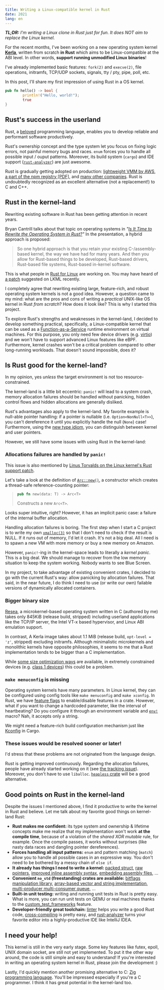 ```yaml
---
title: Writing a Linux-compatible kernel in Rust
date: 2021
lang: en
---
```


***TL;DR:** I'm writing a Linux clone in Rust just for fun. It does NOT aim to replace the Linux kernel.*

For the recent months, I've been working on a new operating system kernel **[Kerla](https://github.com/nuta/kerla)**, written from scratch **in Rust** which aims to be Linux-compatible at the ABI level.
In other words, **support running unmodified Linux binaries**!

I've already implemented basic features: `fork(2)` and `execve(2)`, file operations, initramfs, TCP/UDP sockets, signals, tty / pty, pipe, poll, etc.

In this post, I'll share my first impression of using Rust in a OS kernel.

```rust
pub fn hello() -> bool {
        println!("Hello, world!");
        true
}
```

## Rust's success in the userland

Rust, a [beloved](https://insights.stackoverflow.com/survey/2020#technology-most-loved-dreaded-and-wanted-languages) programming language, enables you to develop reliable and performant software productively.

Rust's ownership concept and the type system let you focus on fixing logic errors,
not painful memory bugs and races. `enum` forces you to handle all possible input / ouput patterns. Moreover, its build system (`cargo`) and IDE support ([`rust-analyzer`](https://rust-analyzer.github.io/)) are just awesome.

Rust is gradually getting adopted on production: [lightweight VMM by AWS](https://aws.amazon.com/blogs/opensource/why-aws-loves-rust-and-how-wed-like-to-help/), [a part of the npm registry [PDF]](https://www.rust-lang.org/static/pdfs/Rust-npm-Whitepaper.pdf), and [many other companies](https://www.rust-lang.org/production/users). Rust is undoubtedly recognized as an excellent alternative (not a replacement!) to C and C++.

## Rust in the kernel-land

Rewriting existing software in Rust has been getting attention in recent years. 

Bryan Cantrill talks about that topic on operating systems in *"[Is It Time to Rewrite the Operating System in Rust?](https://www.infoq.com/presentations/os-rust/)"* In the presentation, a hybrid approach is proposed:

> So one hybrid approach is that you retain your existing C-/assembly-based kernel, the way we have had for many years. And then you allow for Rust-based things to be developed, Rust-based drivers, Rust-based file systems, Rust-based in-kernel software.

This is what people in [Rust for Linux](https://github.com/Rust-for-Linux/linux) are working on. You may have heard of [a patch](https://lkml.org/lkml/2021/4/14/1023) suggested on LKML recently.

I completely agree that rewriting existing large, feature-rich, and robust operating system kernels is not a good idea. However, a question came to my mind: what are the pros and cons of writing a *practical* UNIX-like OS kernel in Rust *from scratch*? How does it look like? This is why I started this project.

To explore Rust's strengths and weaknesses in the kernel-land, I decided to develop something practical, specifically, a Linux-compatible kernel that can be used as a [Function-as-a-Service](https://en.wikipedia.org/wiki/Function_as_a_service) runtime environment on virtual machines. For this purpose, you only need few device drivers (e.g. [virtio](https://wiki.osdev.org/Virtio)) and we won't have to support advanced Linux features like eBPF. Furthermore, kernel crashes won't be a critical problem compared to other long-running workloads. That doesn't sound impossible, does it?

## Is Rust good for the kernel-land?

In my opinion, yes *unless* the target environment is not too resource-constrained.

The kernel-land is a little bit eccentric: `panic!` will lead to a system crash, memory allocation failures should be handled without panicking, hidden control flows and hidden allocations are generally disliked.

Rust's advantages also apply to the kernel-land. My favorite example is null-able pointer handling:
if a pointer is nullable (i.e. `Option<NonNull<T>>`), you can't dereference it until you 
explicitly handle the null (`None`) case! Furthermore, using the [new type idiom](https://doc.rust-lang.org/rust-by-example/generics/new_types.html), you can distinguish between kernel and user pointers.

However, we still have some issues with using Rust in the kernel-land:

### Allocations failures are handled by `panic!` 

This issue is also mentioned by [Linus Torvalds on the Linux kernel's Rust support patch](https://lkml.org/lkml/2021/4/14/1099).

Let's take a look at the definition of [`Arc::new()`](https://doc.rust-lang.org/alloc/sync/struct.Arc.html#method.new), a constructor which creates a thread-safe reference-counting pointer:

> ```rust
> pub fn new(data: T) -> Arc<T>
> ```
> 
> Constructs a new `Arc<T>`.

Looks super intuitive, right? However, it has an implicit panic case: a failure of the internal buffer allocation.

Handling allocation failures is boring. The first step when I start a C project is to write my own [`xmalloc(3)`](https://www.freebsd.org/cgi/man.cgi?query=xmalloc&apropos=0) so that I don't need to check if the result is NULL. If it runs out of memory, I'd let it crash. It's not a big deal. All I need is to spawn a new VM with more memory or buy a new memory on Amazon.

However, `panic!`-ing in the kernel-space leads to literally a *kernel panic*. This is a big deal. We should manage to recover from the low memory situation to keep the system working. Nobody wants to see Blue Screen.

In my project, to take advantage of existing convenient crates, I decided to go with the current Rust's way: allow panicking by allocation failures.
That said, in the near future, I do think I need to use (or write our own) failable versions of dynamically allocated containers.

### Bigger binary size

[Resea](https://resea.org), a microkernel-based operating system written in C (authored by me) takes only 845KiB (release build, stripped) including userland applications like the TCP/IP server, the Intel VT-x based hypervisor, and Linux ABI emulation support.

In contrast, A Kerla image takes about 1.1 MiB (release build, `opt-level = 'z'`, stripped) excluding initramfs. Although minimalistic microkernels and monolithic kernels have opposite philosophies, it seems to me that a Rust implementation tends to be bigger than a C implementation.

While [some size optimization ways](https://github.com/johnthagen/min-sized-rust) are available, in extremely constrained devices (e.g. [class 1 devices](https://tools.ietf.org/html/rfc7228)) this could be a problem.

### `make menuconfig` is missing

Operating system kernels have many parameters. In Linux kernel, they can be configured using config tools like `make menuconfig` and `make xconfig`. In Rust, we have [feature flags](https://doc.rust-lang.org/cargo/reference/features.html) to enable/disable features in a crate. However, what if you want to change a hardcoded parameter, like the interval of heartbeating? Do you configure it through an environment variable and [`env!`](https://doc.rust-lang.org/std/macro.env.html) macro? Nah, it accepts only a string. 

We might need a feature-rich build configuration mechanism just like [Kconfig](https://www.kernel.org/doc/html/latest/kbuild/kconfig-language.html) in Cargo. 

### These issues would be resolved sooner or later!

I'd stress that these problems are not originated from the language design.

Rust is getting improved continuously. Regarding the allocation failures, people have already started working on it
(see [the tracking issue](https://github.com/rust-lang/rust/issues/32838)).
Moreover, you don't have to use `liballoc`. [`heapless` crate](https://docs.rs/heapless/) will be a good alternative.

## Good points on Rust in the kernel-land

Despite the issues I mentioned above, I find it productive to write the kernel in Rust and believe. Let me talk about my favorite good things on kernel-land Rust:

- **Rust makes me confident:** its type system and ownership & lifetime concepts make me realize that my implementation won't work **at the compile time**, because of a violation of the *shared XOR mutable* rule, for example. Once the compile passes, it works without surprises (like nasty data races and dangling pointer dereferences).
- **Forces handling all input patterns:** `enum` and pattern matching (`match`) allow you to handle all possible cases in an expressive way. You don't need to be bothered by a messy chain of `else if`.
- **It already has things I need to write a kernel:** [packed struct](https://doc.rust-lang.org/nomicon/other-reprs.html#reprpacked), [raw pointers](https://doc.rust-lang.org/std/primitive.pointer.html), [improved inline assembly syntax](https://blog.rust-lang.org/inside-rust/2020/06/08/new-inline-asm.html), [embedding assembly files](https://doc.rust-lang.org/unstable-book/library-features/global-asm.html), ...
- **Convenient `no_std` (freestanding) crates are available:** [bitflags manipulation library](https://docs.rs/bitflags/1.2.1/bitflags/), [array-based vector and string implementation](https://docs.rs/arrayvec/0.7.0/arrayvec/), [multi-producer multi-consumer queue](https://docs.rs/crossbeam/0.8.0/crossbeam/queue/struct.ArrayQueue.html), ...
- **Built-in unit testing:** writing and running unit tests in Rust is pretty easy. What is more, you can run unit tests on QEMU or real machines thanks to the [custom_test_frameworks](https://rust-lang.github.io/rfcs/2318-custom-test-frameworks.html) feature.
- **Developer-friendly great toolchain:** [linter](https://github.com/rust-lang/rust-clippy) helps you write a good Rust code, [cross-compiling](https://rust-lang.github.io/rustup/cross-compilation.html) is pretty easy, and [rust-analyzer](https://rust-analyzer.github.io/) turns your favorite editor into a highly-productive IDE like IntelliJ IDEA.

## I need your help!

This kernel is still in the very early stage. Some key features like futex, epoll, UNIX domain socket, are still not yet implemented. To put it the other way around, the code is still simple and easy to understand! If you're interested in writing an operating system kernel in Rust, please join the development :)

Lastly, I'd quickly mention another promising alternative to C: [Zig programming language](https://ziglang.org/). You'll be impressed especially if you're a C programmer. I think it has great potential in the kernel-land too.
